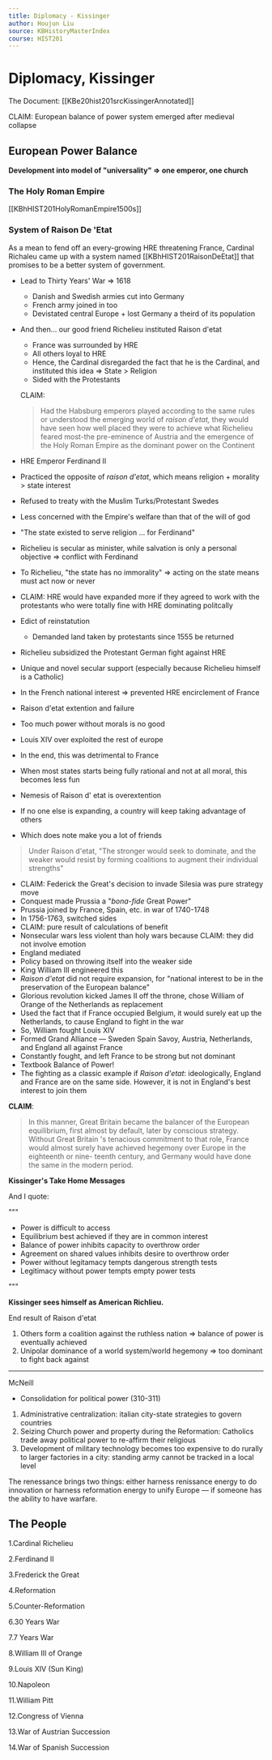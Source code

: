 ```yaml
---
title: Diplomacy - Kissinger
author: Houjun Liu
source: KBHistoryMasterIndex
course: HIST201
---
```


# Diplomacy, Kissinger

The Document: [[KBe20hist201srcKissingerAnnotated]]

CLAIM: European balance of power system emerged after medieval collapse

## European Power Balance
**Development into model of "universality" => one emperor, one church**

### The Holy Roman Empire
[[KBhHIST201HolyRomanEmpire1500s]]

### System of Raison De 'Etat
As a mean to fend off an every-growing HRE threatening France, Cardinal Richaleu came up with a system named [[KBhHIST201RaisonDeEtat]] that promises to be a better system of government.

* Lead to Thirty Years' War => 1618
	* Danish and Swedish armies cut into Germany
	* French army joined in too
	* Devistated central Europe + lost Germany a theird of its population
* And then… our good friend Richelieu instituted Raison d'etat
	* France was surrounded by HRE
	* All others loyal to HRE  
	* Hence, the Cardinal disregarded the fact that he is the Cardinal, and instituted this idea => State > Religion
	* Sided with the Protestants 

	CLAIM: 

  > Had the Habsburg emperors played according to the same rules or understood the emerging world of _raison d'etat,_ they would have seen how well placed they were to achieve what Richelieu feared most-the pre-eminence of Austria and the emergence of the Holy Roman Empire as the dominant power on the Continent 

* HRE Emperor Ferdinand II
* Practiced the opposite of *raison d'etat*, which means religion + morality > state interest
* Refused to treaty with the Muslim Turks/Protestant Swedes
* Less concerned with the Empire's welfare than that of the will of god
* "The state existed to serve religion … for Ferdinand"
* Richelieu is secular as minister, while salvation is only a personal objective => conflict with Ferdinand
* To Richelieu, "the state has no immorality" => acting on the state means must act now or never
* CLAIM: HRE would have expanded more if they agreed to work with the protestants who were totally fine with HRE dominating politcally
* Edict of reinstatution
  * Demanded land taken by protestants since 1555 be returned
* Richelieu subsidized the Protestant German fight against HRE
* Unique and novel secular support (especially because Richelieu himself is a Catholic)
* In the French national interest => prevented HRE encirclement of France
* Raison d'etat extention and failure
* Too much power without morals is no good
* Louis XIV over exploited the rest of europe
* In the end, this was detrimental to France
* When most states starts being fully rational and not at all moral, this becomes less fun 
* Nemesis of Raison d' etat is overextention
* If no one else is expanding, a country will keep taking advantage of others
* Which does note make you a lot of friends 


> Under Raison d'etat, "The stronger would seek to dominate, and the weaker would resist by forming coalitions to augment their individual strengths"

* CLAIM: Federick the Great's decision to invade Silesia was pure strategy move
* Conquest made Prussia a "_bona-fide_ Great Power"
* Prussia joined by France, Spain, etc. in war of 1740-1748
* In 1756-1763, switched sides
* CLAIM: pure result of calculations of benefit
* Nonsecular wars less violent than holy wars because CLAIM: they did not involve emotion
* England mediated
* Policy based on throwing itself into the weaker side
* King William III engineered this
* _Raison d'etat_ did not require expansion, for "national interest to be in the preservation of the European balance"
* Glorious revolution kicked James II off the throne, chose William of Orange of the Netherlands as replacement
* Used the fact that if France occupied Belgium, it would surely eat up the Netherlands, to cause England to fight in the war
* So, William fought Louis XIV
* Formed Grand Alliance — Sweden Spain Savoy, Austria, Netherlands, and England all against France
* Constantly fought, and left France to be strong but not dominant
* Textbook Balance of Power!
* The fighting as a classic example if _Raison d'etat_: ideologically, England and France are on the same side. However, it is not in England's best interest to join them

**CLAIM**: 

> In this manner, Great Britain became the balancer of the European equilibrium, first almost by default, later by conscious strategy. Without Great Britain 's tenacious commitment to that role, France would almost surely have achieved hegemony over Europe in the eighteenth or nine- teenth century, and Germany would have done the same in the modern period.

**Kissinger's Take Home Messages** 

And I quote:

"""

* Power is difficult to access
* Equilibrium best achieved if they are in common interest
* Balance of power inhibits capacity to overthrow order
* Agreement on shared values inhibits desire to overthrow order
* Power without legitamacy tempts dangerous strength tests
* Legitimacy without power tempts empty power tests

"""

**Kissinger sees himself as American Richlieu.**

End result of Raison d'etat

1. Others form a coalition against the ruthless nation => balance of power is eventually achieved
2. Unipolar dominance of a world system/world hegemony => too dominant to fight back against



***

McNeill

* Consolidation for political power (310-311)
1. Administrative centralization: italian city-state strategies to govern countries
2. Seizing Church power and property during the Reformation: Catholics trade away political power to re-affirm their religious
3. Development of military technology becomes too expensive to do rurally to larger factories in a city: standing army cannot be tracked in a local level

The renessance brings two things: either harness renissance energy to do innovation or harness reformation energy to unify Europe — if someone has the ability to have warfare.




## The People

1.Cardinal Richelieu

2.Ferdinand II

3.Frederick the Great

4.Reformation

5.Counter-Reformation

6.30 Years War

7.7 Years War

8.William III of Orange

9.Louis XIV (Sun King)

10.Napoleon

11.William Pitt

12.Congress of Vienna

13.War of Austrian Succession

14.War of Spanish Succession
